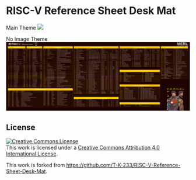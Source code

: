 # RISC-V Reference Sheet Desk Mat
Main Theme
![](RISC-V_Desk_Mat.png)

No Image Theme
![](RISC-V_Desk_Mat_no_img.png)

## License

<a rel="license" href="http://creativecommons.org/licenses/by/4.0/"><img alt="Creative Commons License" style="border-width:0" src="https://i.creativecommons.org/l/by/4.0/88x31.png" /></a><br />This work is licensed under a <a rel="license" href="http://creativecommons.org/licenses/by/4.0/">Creative Commons Attribution 4.0 International License</a>.

This work is forked from https://github.com/T-K-233/RISC-V-Reference-Sheet-Desk-Mat. 